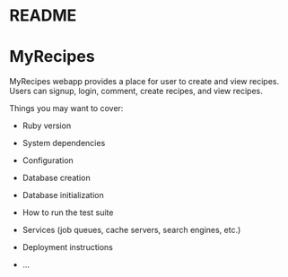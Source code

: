 # README

# MyRecipes
MyRecipes webapp provides a place for user to create and view recipes. Users can signup, login, comment, create recipes, and view recipes.

Things you may want to cover:

* Ruby version

* System dependencies

* Configuration

* Database creation

* Database initialization

* How to run the test suite

* Services (job queues, cache servers, search engines, etc.)

* Deployment instructions

* ...
